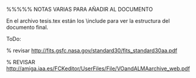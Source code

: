 %%%%% NOTAS VARIAS PARA AÑADIR AL DOCUMENTO


En el archivo tesis.tex están los \include para ver la estructura del documento final.


ToDo:


% revisar http://fits.gsfc.nasa.gov/standard30/fits_standard30aa.pdf

% REVISAR http://amiga.iaa.es/FCKeditor/UserFiles/File/VOandALMAarchive_web.pdf

